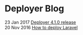 # Deployer Blog

<div class="blog">
    <div class="post">
        <span class="date">23 Jan 2017</span>
        <a href="/blog/deployer-410-release">Deployer 4.1.0 release</a>
    </div>
    <div class="post">
        <span class="date">20 Nov 2016</span>
        <a href="/blog/how-to-deploy-laravel">How to deploy Laravel</a>
    </div>
</div>